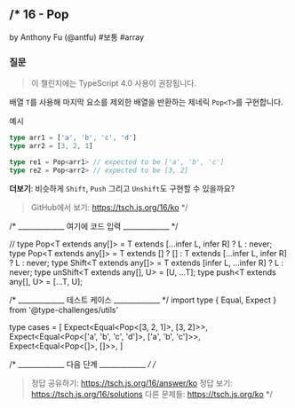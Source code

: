/*
  16 - Pop
  -------
  by Anthony Fu (@antfu) #보통 #array

  ### 질문

  > 이 챌린지에는 TypeScript 4.0 사용이 권장됩니다.

  배열 `T`를 사용해 마지막 요소를 제외한 배열을 반환하는 제네릭 `Pop<T>`를 구현합니다.

  예시

  ```ts
  type arr1 = ['a', 'b', 'c', 'd']
  type arr2 = [3, 2, 1]

  type re1 = Pop<arr1> // expected to be ['a', 'b', 'c']
  type re2 = Pop<arr2> // expected to be [3, 2]
  ```

  **더보기**: 비슷하게 `Shift`, `Push` 그리고 `Unshift`도 구현할 수 있을까요?

  > GitHub에서 보기: https://tsch.js.org/16/ko
*/

/* _____________ 여기에 코드 입력 _____________ */

// type Pop<T extends any[]> = T extends [...infer L, infer R] ? L : never;
type Pop<T extends any[]> = T extends [] ? [] : T extends [...infer L, infer R] ? L : never;
type Shift<T extends any[]> = T extends [infer L, ...infer R] ? L : never;
type unShift<T extends any[], U> = [U, ...T];
type push<T extends any[], U> = [...T, U];

/* _____________ 테스트 케이스 _____________ */
import type { Equal, Expect } from '@type-challenges/utils'

type cases = [
  Expect<Equal<Pop<[3, 2, 1]>, [3, 2]>>,
  Expect<Equal<Pop<['a', 'b', 'c', 'd']>, ['a', 'b', 'c']>>,
  Expect<Equal<Pop<[]>, []>>,
]

/* _____________ 다음 단계 _____________ */
/*
  > 정답 공유하기: https://tsch.js.org/16/answer/ko
  > 정답 보기: https://tsch.js.org/16/solutions
  > 다른 문제들: https://tsch.js.org/ko
*/
